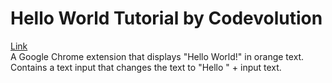 # Hello World Tutorial by Codevolution
 [Link](https://www.youtube.com/channel/UC80PWRj_ZU8Zu0HSMNVwKWw)  
A Google Chrome extension that displays "Hello World!" in orange text.  
Contains a text input that changes the text to "Hello " + input text.
